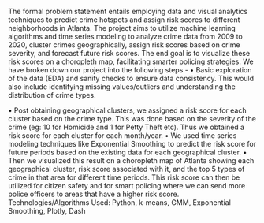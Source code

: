The formal problem statement entails employing data
and visual analytics techniques to predict crime hotspots
and assign risk scores to different neighborhoods in Atlanta. The project aims to utilize machine learning algorithms and time series modeling to analyze crime data
from 2009 to 2020, cluster crimes geographically, assign
risk scores based on crime severity, and forecast future
risk scores. The end goal is to visualize these risk scores
on a choropleth map, facilitating smarter policing strategies.
We have broken down our project into the following
steps -
• Basic exploration of the data (EDA) and sanity
checks to ensure data consistency. This would also
include identifying missing values/outliers and understanding the distribution of crime types.

• Post obtaining geographical clusters, we assigned a
risk score for each cluster based on the crime type.
This was done based on the severity of the crime
(eg: 10 for Homicide and 1 for Petty Theft etc).
Thus we obtained a risk score for each cluster for
each month/year.
• We used time series modeling techniques like Exponential Smoothing to predict the risk score for
future periods based on the existing data for each
geographical cluster.
• Then we visualized this result on a choropleth map
of Atlanta showing each geographical cluster, risk
score associated with it, and the top 5 types of
crime in that area for different time periods.
This risk score can then be utilized for citizen safety
and for smart policing where we can send more police
officers to areas that have a higher risk score.
Technologies/Algorithms Used: Python, k-means,
GMM, Exponential Smoothing, Plotly, Dash
